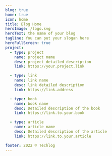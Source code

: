 ```yaml
---
blog: true
home: true
icon: home
title: Blog Home
heroImage: /logo.svg
heroText: the name of your blog
tagline: You can put your slogan here
heroFullScreen: true
project:
  - type: project
    name: project name
    desc: project detailed description
    link: https://your.project.link

  - type: link
    name: link name
    desc: link detailed description
    link: https://link.address

  - type: book
    name: book name
    desc: Detailed description of the book
    link: https://link.to.your.book

  - type: article
    name: article name
    desc: Detailed description of the article
    link: https://link.to.your.article

footer: 2022 © Techlog
---
```


<!-- This is a blog home page. -->

<!-- To use this layout, you should set both `blog: true` and `home: true` in the page front matter. -->

<!-- For related configuration docs, please see [blog homepage](https://vuepress-theme-hope.github.io/guide/blog/home/) -->
